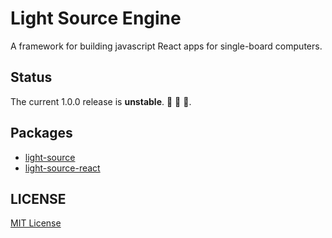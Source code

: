 # Light Source Engine

A framework for building javascript React apps for single-board computers.

## Status

The current 1.0.0 release is **unstable**. :construction: :construction_worker: :construction:.

## Packages

- [light-source](packages/light-source)
- [light-source-react](packages/light-source-react)

## LICENSE

[MIT License](LICENSE)
